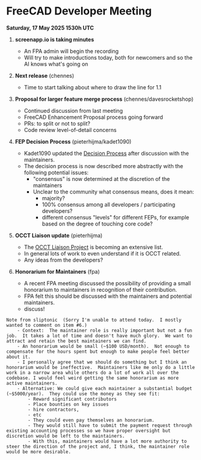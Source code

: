 # FreeCAD Developer Meeting

**Saturday, 17 May 2025 1530h UTC**

1. **screenapp.io is taking minutes**
   - An FPA admin will begin the recording
   - Will try to make introductions today, both for newcomers and so the AI knows what's going on

2. **Next release** (chennes)
   - Time to start talking about where to draw the line for 1.1

3. **Proposal for larger feature merge process** (chennes/davesrocketshop)
   - Continued discussion from last meeting
   - FreeCAD Enhancement Proposal process going forward
   - PRs: to split or not to split?
   - Code review level-of-detail concerns

4. **FEP Decision Process** (pieterhijma/kadet1090)
   - Kadet1090 updated the [Decision Process](https://github.com/kadet1090/FreeCAD-Enhancement-Proposals/blob/master/FEPs/FEP-0001-process.md#decision-process) after discussion with the maintainers.
   - The decision process is now described more abstractly with the following potential issues:
	 - "consensus" is now determined at the discretion of the maintainers
	 - Unclear to the community what consensus means, does it mean:
	   - majority?
	   - 100% consensus among all developers / participating developers?
	   - different consensus "levels" for different FEPs, for example based on the degree of touching core code?

5. **OCCT Liaison update** (pieterhijma)
   - The [OCCT Liaison Project](https://github.com/orgs/FreeCAD/projects/32/views/1) is becoming an extensive list.
   - In general lots of work to even understand if it is OCCT related.
   - Any ideas from the developers?
   
6. **Honorarium for Maintainers** (fpa)
	- A recent FPA meeting discussed the possibility of providing a small honorarium to maintainers in recognition of their contribution.
	- FPA felt this should be discussed with the maintainers and potential maintainers.
	- discuss!
```
Note from sliptonic  (Sorry I'm unable to attend today.  I mostly wanted to comment on item #6.)
	- Context:  The maintainer role is really important but not a fun job.  It takes a lot of time and doesn't have much glory.  We want to attract and retain the best maintainers we can find.
   	- An honorarium would be small (~$100 USD/month).  Not enough to compensate for the hours spent but enough to make people feel better about it.
	- I personally agree that we should do something but I think an honorarium would be ineffective.  Maintainers like me only do a little work in a narrow area while others do a lot of work all over the codebase. I would feel weird getting the same honorarium as more active maintainers.
   	- Alternative: We could give each maintainer a substantial budget (~$5000/year).  They could use the money as they see fit:
		- Reward significant contributors
		- Place bounties on key issues
		- hire contractors,
   		- etc
   		- They could even pay themselves an honorarium.
   		- They would still have to submit the payment request through existing accounting processes so we have proper oversight but discretion would be left to the maintainers.
   		- With this, maintainers would have a lot more authority to steer the direction of the project and, I think, the maintainer role would be more desirable.
```
